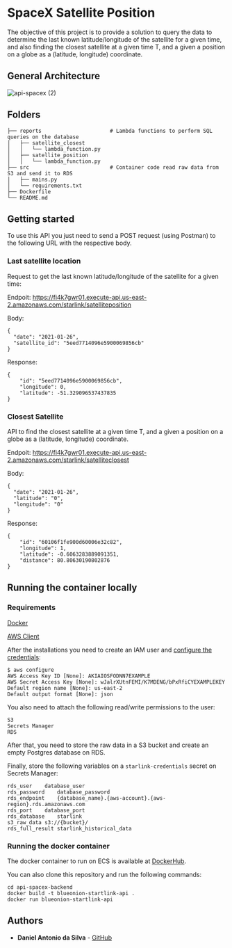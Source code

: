 # SpaceX Satellite Position

The objective of this project is to provide a solution to query the data to determine the last known latitude/longitude of the satellite for a given time, and also finding the closest satellite at a given time T, and a given a position on a globe as a (latitude, longitude) coordinate.

## General Architecture

![api-spacex (2)](https://user-images.githubusercontent.com/27025854/194405263-fa52216d-75e9-4fb0-8c74-3ab1de8b004c.png)

## Folders

    ├── reports                		 # Lambda functions to perform SQL queries on the database
    │   ├── satellite_closest
	│   │   └── lambda_function.py
    │   ├── satellite_position
	│   │   └── lambda_function.py
    ├── src               			 # Container code read raw data from S3 and send it to RDS
    │   ├── mains.py	
	│   └── requirements.txt
    ├── Dockerfile
    └── README.md

## Getting started

To use this API you just need to send a POST request (using Postman) to the following URL with the respective body.

### Last satellite location 
Request to get the last known latitude/longitude of the satellite for a given time:

Endpoit:
https://fi4k7gwr01.execute-api.us-east-2.amazonaws.com/starlink/satelliteposition

Body:
``` 
{
  "date": "2021-01-26",
  "satellite_id": "5eed7714096e5900069856cb"
}
```

Response:
```
{
    "id": "5eed7714096e5900069856cb",
    "longitude": 0,
    "latitude": -51.329096537437835
}
```

### Closest Satellite
API to find the closest satellite at a given time T, and a given a position on a globe as a (latitude, longitude) coordinate.

Endpoit:
https://fi4k7gwr01.execute-api.us-east-2.amazonaws.com/starlink/satelliteclosest

Body:
```
{
  "date": "2021-01-26",
  "latitude": "0",
  "longitude": "0"
}
```

Response:
```
{
    "id": "60106f1fe900d60006e32c82",
    "longitude": 1,
    "latitude": -0.6063283889091351,
    "distance": 80.80630190802876
}
```

## Running the container locally

### Requirements

[Docker](https://docs.docker.com/)

[AWS Client](https://docs.aws.amazon.com/cli/latest/userguide/getting-started-install.html)

After the installations you need to create an IAM user and [configure the credentials](https://docs.aws.amazon.com/cli/latest/userguide/cli-configure-quickstart.html):

```
$ aws configure
AWS Access Key ID [None]: AKIAIOSFODNN7EXAMPLE
AWS Secret Access Key [None]: wJalrXUtnFEMI/K7MDENG/bPxRfiCYEXAMPLEKEY
Default region name [None]: us-east-2
Default output format [None]: json
```

You also need to attach the following read/write permissions to the user:

```
S3
Secrets Manager
RDS
```

After that, you need to store the raw data in a S3 bucket and create an empty Postgres database on RDS.

Finally, store the following variables on a `starlink-credentials` secret on Secrets Manager:

```
rds_user	database_user
rds_password	database_password
rds_endpoint	{database_name}.{aws-account}.{aws-region}.rds.amazonaws.com
rds_port	database_port
rds_database	starlink
s3_raw_data	s3://{bucket}/
rds_full_result	starlink_historical_data
```

### Running the docker container

The docker container to run on ECS is available at [DockerHub](https://hub.docker.com/repository/docker/dasilvadanielantonio/blueonion-startlink-api).

You can also clone this repository and run the following commands:

```
cd api-spacex-backend
docker build -t blueonion-startlink-api . 
docker run blueonion-startlink-api 
```

## Authors

* **Daniel Antonio da Silva** - [GitHub](https://github.com/dasilvadaniel)
